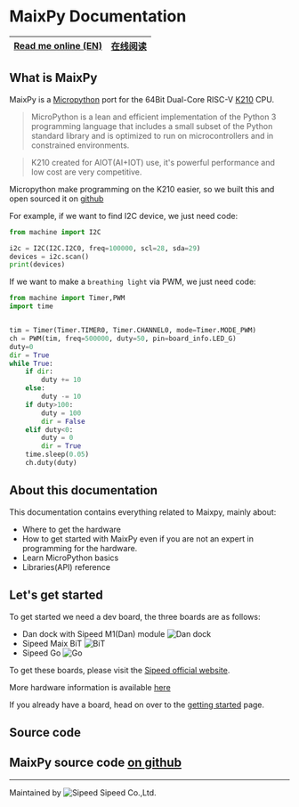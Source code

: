 MaixPy Documentation 
====== 

|[Read me online (EN)](https://sipeed.github.io/MaixPy_DOC)  | [在线阅读](https://sipeed.github.io/MaixPy_DOC/#/zh/) | 
|------------------------ | -----------| 

## What is MaixPy 
MaixPy is a [Micropython](http://micropython.org/) port for the 64Bit Dual-Core RISC-V [K210](https://kendryte.com/) CPU. 

> MicroPython is a lean and efficient implementation of the Python 3 programming language that includes a small subset of the Python standard library and is optimized to run on microcontrollers and in constrained environments. 

> K210 created for AIOT(AI+IOT) use, it's powerful performance and low cost are very competitive. 

Micropython make programming on the K210 easier, so we built this and open sourced it on [github]((https://github.com/sipeed/MaixPy)) 

For example, if we want to find I2C device, we just need code: 

```python 
from machine import I2C

i2c = I2C(I2C.I2C0, freq=100000, scl=28, sda=29)
devices = i2c.scan()
print(devices)
``` 

If we want to make a `breathing light` via PWM, we just need code: 

```python 
from machine import Timer,PWM
import time


tim = Timer(Timer.TIMER0, Timer.CHANNEL0, mode=Timer.MODE_PWM)
ch = PWM(tim, freq=500000, duty=50, pin=board_info.LED_G)
duty=0
dir = True
while True:
    if dir:
        duty += 10
    else:
        duty -= 10
    if duty>100:
        duty = 100
        dir = False
    elif duty<0:
        duty = 0
        dir = True
    time.sleep(0.05)
    ch.duty(duty)
``` 

## About this documentation 

This documentation contains everything related to Maixpy, mainly about: 
* Where to get the hardware 
* How to get started with MaixPy even if you are not an expert in programming for the hardware. 
* Learn MicroPython basics 
* Libraries(API) reference 
  
## Let's get started 

To get started we need a dev board, the three boards are as follows: 
* Dan dock with Sipeed M1(Dan) module 
![Dan dock](assets/images/Dan_Dock.png) 
* Sipeed Maix BiT 
![BiT](assets/images/BiT.png) 
* Sipeed Go 
![Go](/assets/images/Go.jpg) 

To get these boards, please visit the [Sipeed official website](https://sipeed.com/). 

More hardware information is available [here](en/hardware/hardware.md) 

If you already have a board, head on over to the [getting started](en/get_started.md) page.

## Source code 
MaixPy source code [on github](https://github.com/sipeed/MaixPy) 
------------ 
------------ 
Maintained by ![Sipeed](assets/images/icon_sipeed.png ':size=60x60') Sipeed Co.,Ltd. 

